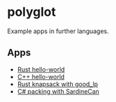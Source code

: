 # polyglot

Example apps in further languages.

## Apps

- [Rust hello-world](./rust-hello-world)
- [C++ hello-world](./cpp-hello-world)
- [Rust knapsack with good_lp](./rust-goodlp-knapsack)
- [C# packing with SardineCan](./cs-sardinecan-packing)

